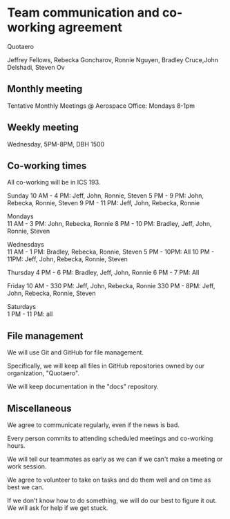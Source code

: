 # Team communication and co-working agreement

Quotaero

Jeffrey Fellows, Rebecka Goncharov, Ronnie Nguyen, Bradley Cruce,John Delshadi, Steven Ov

## Monthly meeting
Tentative Monthly Meetings @ Aerospace Office: Mondays 8-1pm

## Weekly meeting

Wednesday, 5PM-8PM, DBH 1500 

## Co-working times

All co-working will be in ICS 193.

Sunday
10 AM - 4 PM: Jeff, John, Ronnie, Steven 
5 PM - 9 PM: John, Rebecka, Ronnie, Steven 
9 PM - 11 PM: Jeff, John, Rebecka, Ronnie

Mondays  
11 AM - 3 PM: John, Rebecka, Ronnie 
8 PM - 10 PM: Bradley, Jeff, John, Ronnie, Steven

Wednesdays  
11 AM - 1 PM: Bradley, Rebecka, Ronnie, Steven 
5 PM - 10PM: All
10 PM - 11PM: Jeff, John, Rebecka, Ronnie, Steven

Thursday
4 PM - 6 PM: Bradley, Jeff, John, Ronnie
6 PM - 7 PM: All

Friday
10 AM - 330 PM: Jeff, John, Rebecka, Ronnie
330 PM - 8PM: Jeff, John, Rebecka, Ronnie, Steven

Saturdays  
1 PM - 11 PM: all

## File management

We will use Git and GitHub for file management.

Specifically, we will keep all files in GitHub repositories owned by our organization, "Quotaero".

We will keep documentation in the "docs" repository.

## Miscellaneous

We agree to communicate regularly, even if the news is bad.

Every person commits to attending scheduled meetings and co-working hours.

We will tell our teammates as early as we can if we can't make a meeting or work session.

We agree to volunteer to take on tasks and do them well and on time as best we can.

If we don't know how to do something, we will do our best to figure it out. We will ask for help if we get stuck.
